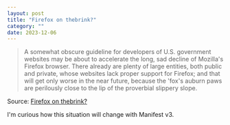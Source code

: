 ```yaml
---
layout: post
title: "Firefox on thebrink?"
category: ""
date: 2023-12-06
---
```


>A somewhat obscure guideline for developers of U.S. government websites may be about to accelerate the long, sad decline of Mozilla's Firefox browser. There already are plenty of large entities, both public and private, whose websites lack proper support for Firefox; and that will get only worse in the near future, because the 'fox's auburn paws are perilously close to the lip of the proverbial slippery slope.

Source: [Firefox on thebrink?](https://www.brycewray.com/posts/2023/11/firefox-brink/)

I'm curious how this situation will change with Manifest v3.
